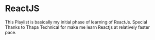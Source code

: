 # ReactJS
This Playlist is basically my initial phase of learning of ReactJs. Special Thanks to Thapa Technical for make me learn Reactjs at relatively faster pace.
